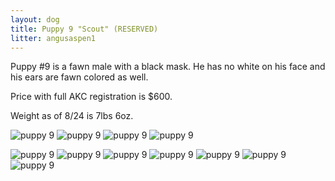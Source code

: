 ```yaml
---
layout: dog
title: Puppy 9 "Scout" (RESERVED)
litter: angusaspen1
---
```


Puppy #9 is a fawn male with a black mask. He has no white on his face and his ears are fawn colored as well.

Price with full AKC registration is $600.

Weight as of 8/24 is 7lbs 6oz.

![puppy 9](http://farm6.staticflickr.com/5591/14956758788_a569616e22_z_d.jpg)
![puppy 9](http://farm6.staticflickr.com/5596/15120322926_b40060a58b_z_d.jpg)
![puppy 9](http://farm4.staticflickr.com/3866/14956765857_2ee14f7ddd_z_d.jpg)
![puppy 9](http://farm6.staticflickr.com/5570/14956637849_83e4fbb65f_z_d.jpg)

![puppy 9](http://farm4.staticflickr.com/3841/14982744871_28edcc52a1_z_d.jpg)
![puppy 9](http://farm4.staticflickr.com/3895/14799318597_ebdbb1bc2c_z_d.jpg)
![puppy 9](http://farm4.staticflickr.com/3916/14799291247_8688260451_z_d.jpg)
![puppy 9](http://farm4.staticflickr.com/3916/14799193319_2c45464ea1_z_d.jpg)
![puppy 9](http://farm4.staticflickr.com/3925/14985534852_50779b3ca2_z_d.jpg)
![puppy 9](http://farm6.staticflickr.com/5579/14982802701_ee0184291f_z_d.jpg)
![puppy 9](http://farm4.staticflickr.com/3862/14962921756_5f2192ef95_z_d.jpg)
